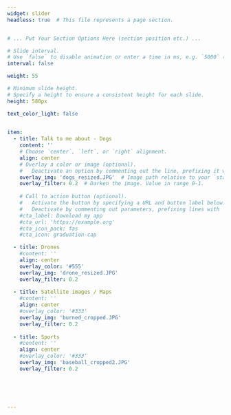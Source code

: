 ```yaml
---
widget: slider
headless: true  # This file represents a page section.


# ... Put Your Section Options Here (section position etc.) ...

# Slide interval.
# Use `false` to disable animation or enter a time in ms, e.g. `5000` (5s).
interval: false

weight: 55

# Minimum slide height.
# Specify a height to ensure a consistent height for each slide.
height: 580px

text_color_light: false
    

item:
  - title: Talk to me about - Dogs
    content: ''
    # Choose `center`, `left`, or `right` alignment.
    align: center
    # Overlay a color or image (optional).
    #   Deactivate an option by commenting out the line, prefixing it with `#`.
    overlay_img: 'dogs_resized.JPG'  # Image path relative to your `static/media/` folder
    overlay_filter: 0.2  # Darken the image. Value in range 0-1.
    
    # Call to action button (optional).
    #   Activate the button by specifying a URL and button label below.
    #   Deactivate by commenting out parameters, prefixing lines with `#`.
    #cta_label: Download my app
    #cta_url: 'https://example.org'
    #cta_icon_pack: fas
    #cta_icon: graduation-cap

  - title: Drones
    #content: ''
    align: center
    overlay_color: '#555'
    overlay_img: 'drone_resized.JPG'
    overlay_filter: 0.2  
    
  - title: Satellite images / Maps
    #content: ''
    align: center
    #overlay_color: '#333'
    overlay_img: 'burned_cropped.JPG'
    overlay_filter: 0.2
 
  - title: Sports
    #content: ''
    align: center
    #overlay_color: '#333'
    overlay_img: 'baseball_cropped2.JPG'
    overlay_filter: 0.2
 
 
 
 
 
---
```


